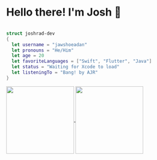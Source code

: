 # Hello there! I'm Josh 👋

```swift

struct joshrad-dev
{
  let username = "jawshoeadan"
  let pronouns = "He/Him"
  let age = 20
  let favoriteLanguages = ["Swift", "Flutter", "Java"]
  let status = "Waiting for Xcode to load"
  let listeningTo = "Bang! by AJR"
}
```

<a href="https://github.com/anuraghazra/github-readme-stats">
  <img align="center" height=180em src="https://github-readme-stats.vercel.app/api?username=joshrad-dev&show_icons=true&hide_border=true&&count_private=true&include_all_commits=true&theme=tokyonight" />
</a>
<a href="https://github.com/anuraghazra/github-readme-stats">
  <img align="center" height=180em src="https://github-readme-stats.vercel.app/api/top-langs/?username=joshrad-dev&layout=compact&theme=tokyonight" />
</a>

